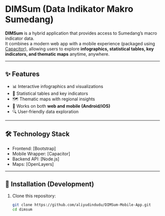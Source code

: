 # DIMSum (Data Indikator Makro Sumedang)

**DIMSum** is a hybrid application that provides access to Sumedang’s macro indicator data.  
It combines a modern web app with a mobile experience (packaged using [Capacitor](https://capacitorjs.com/)), allowing users to explore **infographics, statistical tables, key indicators, and thematic maps** anytime, anywhere.

---

## ✨ Features
- 📊 Interactive infographics and visualizations  
- 📑 Statistical tables and key indicators  
- 🗺️ Thematic maps with regional insights  
- 📱 Works on both **web and mobile (Android/iOS)**  
- 🔍 User-friendly data exploration  

---

## 🛠️ Technology Stack
- Frontend: [Bootstrap]  
- Mobile Wrapper: [Capacitor]  
- Backend API: [Node.js]  
- Maps: [OpenLayers]  

---

## 🚀 Installation (Development)
1. Clone this repository:
   ```bash
   git clone https://github.com/aliyudindudu/DIMSum-Mobile-App.git
   cd dimsum
